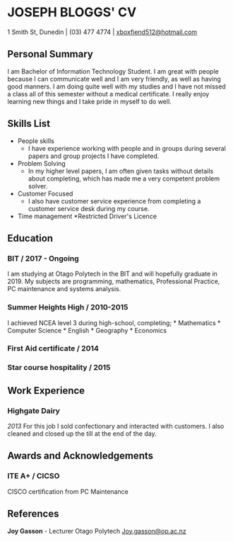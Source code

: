 # JOSEPH BLOGGS' CV
1 Smith St, Dunedin | (03) 477 4774 | xboxfiend512@hotmail.com

## Personal Summary

I am Bachelor of Information Technology Student. I am great with people because I can communicate well and I am very friendly, as well as having good manners. I am doing quite well with my studies and I have not missed a class all of this semester without a medical certificate. I really enjoy learning new things and I take pride in myself to do well.

## Skills List

* People skills
	- I have experience working with people and in groups during several papers and group projects I have completed.
* Problem Solving
	- In my higher level papers, I am often given tasks without details about completing, which has made me a very competent problem solver.
* Customer Focused
	- I also have customer service experience from completing a customer service desk during my course.
* Time management
*Restricted Driver's Licence

## Education

### BIT / 2017 - Ongoing
I am studying at Otago Polytech in the BIT and will hopefully graduate in 2019. My subjects are programming, mathematics, Professional Practice, PC maintenance and systems analysis.

### Summer Heights High / 2010-2015
I achieved NCEA level 3 during high-school, completing;
	* Mathematics
	* Computer Science
	* English
	* Geography
	* Economics
	
### First Aid certificate / 2014

### Star course hospitality / 2015


## Work Experience

### Highgate Dairy
*2013*
For this job I sold confectionary and interacted with customers. I also cleaned and closed up the till at the end of the day.

## Awards and Acknowledgements

### ITE A+ / CICSO
CISCO certification from PC Maintenance

## References

**Joy Gasson** - Lecturer
Otago Polytech
Joy.gasson@op.ac.nz




